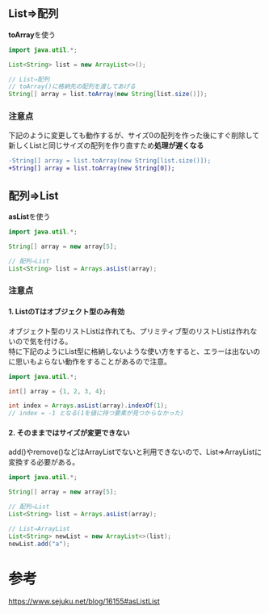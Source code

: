 ## List⇒配列
**toArray**を使う
```java
import java.util.*;

List<String> list = new ArrayList<>();

// List⇒配列
// toArray()に格納先の配列を渡してあげる
String[] array = list.toArray(new String[list.size()]);
```

### 注意点
下記のように変更しても動作するが、サイズ0の配列を作った後にすぐ削除して新しくListと同じサイズの配列を作り直すため**処理が遅くなる**
```diff
-String[] array = list.toArray(new String[list.size()]);
+String[] array = list.toArray(new String[0]);
```

## 配列⇒List
**asList**を使う
```java
import java.util.*;

String[] array = new array[5];

// 配列⇒List
List<String> list = Arrays.asList(array);
```

### 注意点
#### 1. List<T>のTはオブジェクト型のみ有効
オブジェクト型のリストList<Intenger>は作れても、プリミティブ型のリストList<int>は作れないので気を付ける。  
特に下記のようにList<T>型に格納しないような使い方をすると、エラーは出ないのに思いもよらない動作をすることがあるので注意。

```java
import java.util.*;

int[] array = {1, 2, 3, 4};

int index = Arrays.asList(array).indexOf(1);
// index = -1 となる(1を値に持つ要素が見つからなかった)
```
  
#### 2. そのままではサイズが変更できない
add()やremove()などはArrayListでないと利用できないので、List⇒ArrayListに変換する必要がある。
```java
import java.util.*;

String[] array = new array[5];

// 配列⇒List
List<String> list = Arrays.asList(array);

// List⇒ArrayList
List<String> newList = new ArrayList<>(list);
newList.add("a");
```

# 参考
https://www.sejuku.net/blog/16155#asListList
